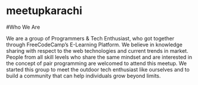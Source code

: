 # meetupkarachi

#Who We Are

We are a group of Programmers & Tech Enthusiast, who got together through FreeCodeCamp’s E-Learning Platform. We believe in knowledge sharing with respect to the web technologies and current trends in market. People from all skill levels who share the same mindset and are interested in the concept of pair programming are welcomed to attend this meetup. We started this group to meet the outdoor tech enthusiast like ourselves and to build a community that can help individuals grow beyond limits. 
